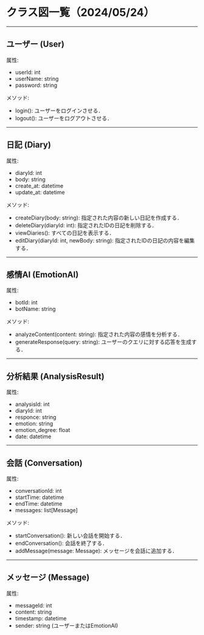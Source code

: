 #  クラス図一覧（2024/05/24）

---
ユーザー (User)
--------------------------------------------------------------
属性:
- userId: int
- userName: string
- password: string

メソッド:
- login(): ユーザーをログインさせる．
- logout(): ユーザーをログアウトさせる．

---
日記 (Diary)
--------------------------------------------------------------
属性:
- diaryId: int
- body: string
- create_at: datetime
- update_at: datetime

メソッド:
- createDiary(body: string): 指定された内容の新しい日記を作成する．
- deleteDiary(diaryId: int): 指定されたIDの日記を削除する．
- viewDiaries(): すべての日記を表示する．
- editDiary(diaryId: int, newBody: string): 指定されたIDの日記の内容を編集する．

---
感情AI (EmotionAI)
--------------------------------------------------------------
属性:
- botId: int
- botName: string

メソッド:
- analyzeContent(content: string): 指定された内容の感情を分析する．
- generateResponse(query: string): ユーザーのクエリに対する応答を生成する．

---
分析結果 (AnalysisResult)
--------------------------------------------------------------
属性:
- analysisId: int
- diaryId: int
- responce: string
- emotion: string
- emotion_degree: float
- date: datetime

---
会話 (Conversation)
--------------------------------------------------------------
属性:
- conversationId: int
- startTime: datetime
- endTime: datetime
- messages: list[Message]

メソッド:
- startConversation(): 新しい会話を開始する．
- endConversation(): 会話を終了する．
- addMessage(message: Message): メッセージを会話に追加する．

---
メッセージ (Message)
--------------------------------------------------------------
属性:
- messageId: int
- content: string
- timestamp: datetime
- sender: string (ユーザーまたはEmotionAI)
